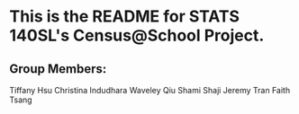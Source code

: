 
# This is the README for STATS 140SL's Census@School Project.

## Group Members: 
  Tiffany Hsu
  Christina Indudhara
  Waveley Qiu
  Shami Shaji
  Jeremy Tran
  Faith Tsang
